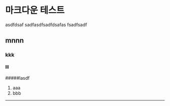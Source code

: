 # 마크다운 테스트
asdfdsaf 
sadfasdfsadfdsafas 
fsadfsadf 
## mnnn
### kkk
#### lll
#####lasdf
1. aaa
2. bbb
----
